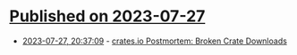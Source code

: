 # [Published on 2023-07-27](index.md)

* [2023-07-27, 20:37:09](https://lobste.rs/s/4kcufq/crates_io_postmortem_broken_crate) - [crates.io Postmortem: Broken Crate Downloads](https://blog.rust-lang.org/inside-rust/2023/07/21/crates-io-postmortem.html)
